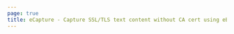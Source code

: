 ```yaml
---
page: true
title: eCapture - Capture SSL/TLS text content without CA cert using eBPF.
---
```


<script setup>
import { onMounted, ref } from 'vue';
import Home from '@theme/components/Home.vue'
import ImageCarousel from '@theme/components/ImageCarousel.vue'
import { fetchReleaseTag } from '../.vitepress/githubReleases'

const images = ref([
  '/assets/ecapture_gnutls.png',
  '/assets/gnutls-github-wireshark.png',
  '/assets/gnutls-github-wireshark-1.png',
  '/assets/ecapture_http3_quic_decrypt.jpg'
])

const carouselTitle = 'Feature Showcase'
const carouselSubtitle = 'eCapture demonstrates capturing keys and plaintext communications from OpenSSL and GnuTLS.'

onMounted(() => {
  fetchReleaseTag()
})
</script>

<Home />
<ImageCarousel 
  :images="images" 
  :title="carouselTitle"
  :subtitle="carouselSubtitle"
/>
